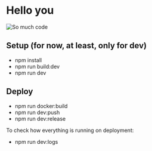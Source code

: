 # Hello you 

![So much code](https://i.chzbgr.com/full/8270686464/h7779056E/coding-is-an-art)

## Setup (for now, at least, only for dev)

- npm install
- npm run build:dev
- npm run dev

## Deploy

- npm run docker:build
- npm run dev:push
- npm run dev:release

To check how everything is running on deployment:

- npm run dev:logs
